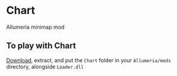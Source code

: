 <h1>Chart</h1>

Allumeria minimap mod

<h2>To play with Chart</h2>

[Download](https://github.com/Trigonaut/Chart/releases), extract, and put the `Chart` folder in your `Allumeria/mods` directory, alongside `Loader.dll`
